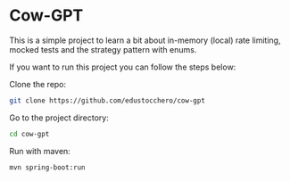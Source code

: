 # Cow-GPT

This is a simple project to learn a bit about in-memory (local) rate limiting, mocked tests and the strategy pattern
with enums.

If you want to run this project you can follow the steps below:

Clone the repo:
```bash
git clone https://github.com/edustocchero/cow-gpt
```

Go to the project directory:
```bash
cd cow-gpt
```

Run with maven:
```bash
mvn spring-boot:run
```
